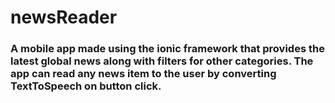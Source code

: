 # newsReader
### A mobile app made using the ionic framework that provides the latest global news along with filters for other categories. The app can read any news item to the user by converting TextToSpeech on button click. 
